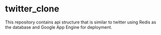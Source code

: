 # twitter_clone
This repository contains api structure that is similar to twitter using Redis as the database and Google App Engine for deployment. 
